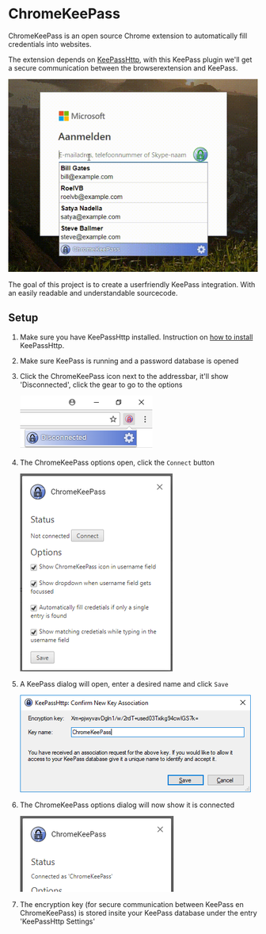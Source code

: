 # ChromeKeePass

ChromeKeePass is an open source Chrome extension to automatically fill credentials into websites.

The extension depends on [KeePassHttp](https://github.com/pfn/keepasshttp), with this KeePass plugin we'll get a secure communication between the browserextension and KeePass.

![Demo](Documents/Images/DemoMicrosoft.gif)

The goal of this project is to create a userfriendly KeePass integration. With an easily readable and understandable sourcecode.



## Setup

1. Make sure you have KeePassHttp installed. Instruction on [how to install](Documents/Manuals/KeePassHttp%20installation.md) KeePassHttp.

2. Make sure KeePass is running and a password database is opened

3. Click the ChromeKeePass icon next to the addressbar, it'll show 'Disconnected', click the gear to go to the options

   ![ChromeKeePass Popup](Documents/Images/CKPPopup.png)

4. The ChromeKeePass options open, click the `Connect` button

   ![ChromeKeePass options](Documents/Images/CKPOptions.png)

5. A KeePass dialog will open, enter a desired name and click `Save`

   ![KeePassHttp Associate](Documents/Images/CKPAssociation.png)

6. The ChromeKeePass options dialog will now show it is connected

   ![ChromeKeePass Connected](Documents/Images/CKPOptionsConnected.png)

7. The encryption key (for secure communication between KeePass en ChromeKeePass) is stored insite your KeePass database under the entry 'KeePassHttp Settings'